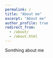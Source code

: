 ```yaml
---
permalink: /
title: "About me"
excerpt: "About me"
author_profile: true
redirect_from: 
  - /about/
  - /about.html
---
```


Somthing about me
